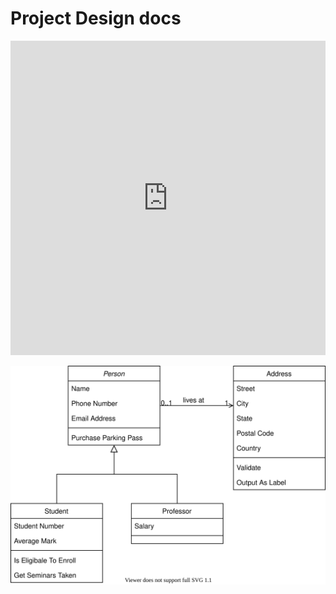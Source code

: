 # Project Design docs

<iframe frameborder="0" style="width:100%;height:503px;" src="https://viewer.diagrams.net/?highlight=0000ff&edit=_blank&layers=1&nav=1&title=Untitled%20Diagram.drawio#R7Vtdd6I6FP01PrYLgl99VPsxM7fT64y97X2NEjXXQLwh1jq%2Ffk4ggJiq0MrQWtfygRxCINk7JzsbrDk97%2FlG4Pn0O3cJqyHLfa45lzWE7DpCNfWz3FUUaVnNKDAR1NWV0sCA%2FiI6aOnogrokyFSUnDNJ59ngiPs%2BGclMDAvBl9lqY86yd53jCTECgxFmZvSRunIaRduolca%2FEDqZxne2mxfRGQ%2FHlXUTwRS7fBmFws45VzWnJziX0ZH33CNMDV48Lo9fV4%2Fsdta8%2BfYj%2BB%2F%2F0%2F3r%2Fu7hLBqW6yKXJF0QxJevbvrXbHz95aH%2B37%2Fz%2FvWPpXXTGX4705dYT5gt9Hj1iQi4r3ssV%2FEwBkvqMexDqTvmvhzoMzAIXczoxIfjETwdERB4IkJSQKCjT0g%2Bh%2BhoSpl7i1d8ofoQSDyaxaXulAv6C5rFDE7ZEIDTQmoyoWamxkBdCWELooIEUKcfD4ydhG5xIHWdEWcMzwM6DB9YVfGwmFC%2Fy6XkXtwQX%2FgucXUpQTosSMFnCXfU9Tnh0LCp0SDPa0zS8NwQ7hEpVlBFn9W0QpaeanZcXqbEtZs6Nl0nrdPWE0ZPlknSdnK7nzC5sD%2BBQUjv52zcr57zfqiZvR1mALyPJemqYQzWaQgHa11NQyE5CxDVNoh6hz1i0BRGWq5RkpGx3ErIYI5H1J%2FchnUu62nkp%2B6pCnG4dsxCMkyp6xI%2FJIvEEkd8UgyZc%2BrLcCgaXfjBgPWs80atAQ%2FUg7KdluGnqgvZ4z7wCtOQQATIuiSKsC9Qa%2Be03U%2BtVRaxosiuEykDaVH8kJloptxXZLxbeENIG8eG5I6MMpUe04dl4d1AFePtGHhfeZiqyzquCzk6OAF%2BUMBb7YoBrxuAGwgzGuoHPRr2i2vrHvg9AFI1F%2BN9r%2BhweWYbnHBMTjgv4M%2FwkLA%2BD6ikXLUvorobvKgqa9tWPR%2BqO5b%2FN4HaMLP2QoymOFCJG2TXDIY3PDrC%2BVwaqHbVublpoDqQC1d1M6fqt06q%2F3Cq395Q%2FU6zXNVvb6h%2Bp%2F1%2BVX9rO1OPVTfmTDvN3DR7LzuAtoFlB55euTfI%2Bg5LydEheVBBWBjvyncAFydBeHBQ86r8svSgbfqFXyHxW1eABh3icJm55yrgC66aO7IpvS6C6mWB3K46U9um2XZD1JI7IB71sVCI3%2BMZMV3ij45vWZBWr%2FnjB9iVjonvdtQbFygNGVdyuwshrcdtKypeUxYvXXsEc3b9I%2B6ExFOHsCFfXqWBbhiAEzFTCsvtgMO%2BlOyHDDYYE5JjO6eediewLwEpCMOSPmVfPO0Q531F3FSYIysrzJHlZJuIOqmvWn%2FTU7ShaBSMhg7m1ZvmX1%2FwMQkCbur10xaz%2FC2ms7nly7vFbFl7SfzCDtOp59hhtt7HDtM2fcsBZlhn3E%2B4tiWT9%2BPsLG3TpjTQ%2B%2BxbjeKw5t1AlrbXMG3KT6VYYsTetWSxNzJ965WSxdloCLU2nqVsyWI6jdveU54ES%2FmCpWG1M3TI%2FSUMsncsMtsVS6Pxgb6EMY3UgRSEmG9vPotiaeWm17tRLKY52qPy%2BDTnQS3w4jhX7oEj0y%2BFpC2P77u1ioGu%2FOsXZFqmoOzVKo6sHndPgB8Y8NxfxpSHuGmo9mBM5BE6B1Vj7bxSjB0Oa9PQNED%2B9AZDcVwbOWVYWQ4DMr2%2FB4DIPcYFujwUm5VnYtP%2B%2B3sh5wtlL3TUu8pbNQ9OiOZG9KLyfFvM%2BuPzcKyLmXuJL2hXb%2FXpsd3r9MVY7rX6NM6KSuu2Rl0%2F0Btdv%2BR9TkIYlG0ir%2BvXqO9paIvrZzR0tvnGaaMdPh4HpBTjEJnGoXV%2BHgOf0jU049YSwZ60M9SWXLSGd%2FFoNgn52%2BOMCzjv89SA1G43yp8T4vml%2F3OpH6uW%2FP8sv1F39kZGxcT8Y3CZ5ll%2BrGL99FHBOszsjz%2FK%2FePQmZ4Zg16oBR5v9T7X5PgmqqYKzuPgJxp9N9aFXPQ3EsMgwDau5F8nLg7DFCfr4sdJ%2Bi1cgWL6j%2Buoevq%2FdefqNw%3D%3D"></iframe>

[![](./embed.svg)](https://app.diagrams.net/#HHustLion%2FUIStreamer%2Fgh-pages%2Fdesign%2FUntitled%20Diagram.drawio)

